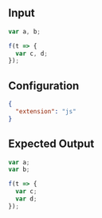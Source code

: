 
## Input
```javascript input
var a, b;

f(t => {
  var c, d;
});
```

## Configuration
```json configuration
{
  "extension": "js"
}
```

## Expected Output
```javascript expected output
var a;
var b;

f(t => {
  var c;
  var d;
});
```
